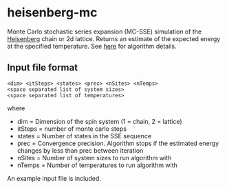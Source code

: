 # heisenberg-mc
Monte Carlo stochastic series expansion (MC-SSE) simulation of the [Heisenberg](https://en.wikipedia.org/wiki/Heisenberg_model_(quantum)) chain or 2d lattice. Returns an estimate of the expected energy at the specified temperature. See [here](http://physics.bu.edu/~sandvik/programs/ssebasic/ssebasic.html) for algorithm details.

## Input file format

```
<dim> <itSteps> <states> <prec> <nSites> <nTemps>
<space separated list of system sizes>
<space separated list of temperatures>
```

where

- dim = Dimension of the spin system (1 = chain, 2 = lattice)
- itSteps = number of monte carlo steps
- states = Number of states in the SSE sequence
- prec = Convergence precision. Algorithm stops if the estimated energy changes by less than prec between iteration
- nSites = Number of system sizes to run algorithm with
- nTemps = Number of temperatures to run algorithm with

An example input file is included.
